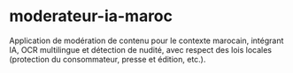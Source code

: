 # moderateur-ia-maroc
Application de modération de contenu pour le contexte marocain, intégrant IA, OCR multilingue et détection de nudité, avec respect des lois locales (protection du consommateur, presse et édition, etc.).
